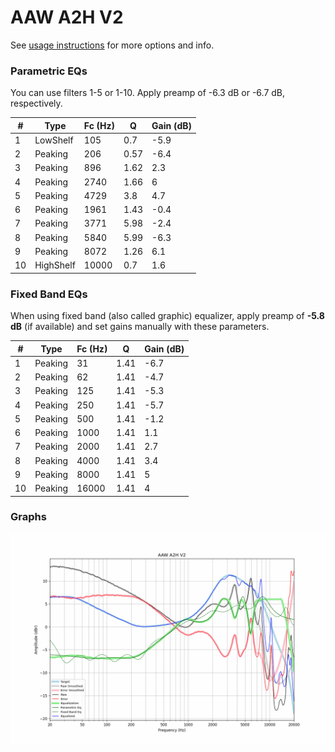 # AAW A2H V2
See [usage instructions](https://github.com/jaakkopasanen/AutoEq#usage) for more options and info.

### Parametric EQs
You can use filters 1-5 or 1-10. Apply preamp of -6.3 dB or -6.7 dB, respectively.

|   # | Type      |   Fc (Hz) |    Q |   Gain (dB) |
|-----|-----------|-----------|------|-------------|
|   1 | LowShelf  |       105 | 0.7  |        -5.9 |
|   2 | Peaking   |       206 | 0.57 |        -6.4 |
|   3 | Peaking   |       896 | 1.62 |         2.3 |
|   4 | Peaking   |      2740 | 1.66 |         6   |
|   5 | Peaking   |      4729 | 3.8  |         4.7 |
|   6 | Peaking   |      1961 | 1.43 |        -0.4 |
|   7 | Peaking   |      3771 | 5.98 |        -2.4 |
|   8 | Peaking   |      5840 | 5.99 |        -6.3 |
|   9 | Peaking   |      8072 | 1.26 |         6.1 |
|  10 | HighShelf |     10000 | 0.7  |         1.6 |

### Fixed Band EQs
When using fixed band (also called graphic) equalizer, apply preamp of **-5.8 dB** (if available) and set gains manually with these parameters.

|   # | Type    |   Fc (Hz) |    Q |   Gain (dB) |
|-----|---------|-----------|------|-------------|
|   1 | Peaking |        31 | 1.41 |        -6.7 |
|   2 | Peaking |        62 | 1.41 |        -4.7 |
|   3 | Peaking |       125 | 1.41 |        -5.3 |
|   4 | Peaking |       250 | 1.41 |        -5.7 |
|   5 | Peaking |       500 | 1.41 |        -1.2 |
|   6 | Peaking |      1000 | 1.41 |         1.1 |
|   7 | Peaking |      2000 | 1.41 |         2.7 |
|   8 | Peaking |      4000 | 1.41 |         3.4 |
|   9 | Peaking |      8000 | 1.41 |         5   |
|  10 | Peaking |     16000 | 1.41 |         4   |

### Graphs
![](./AAW%20A2H%20V2.png)
